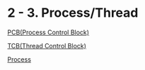 # 2 - 3. Process/Thread

[PCB(Process Control Block)](Process_Thread/PCB(Process_Control_Block).md)

[TCB(Thread Control Block)](Process_Thread/TCB(Thread_Control_Block).md)

[Process](Process_Thread/Process.md)